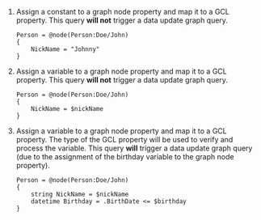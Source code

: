 ﻿01. Assign a constant to a graph node property and map it to a GCL property.
This query __will not__ trigger a data update graph query.
    ```gcl
    Person = @node(Person:Doe/John)
    {
        NickName = "Johnny"
    }
    ```

02. Assign a variable to a graph node property and map it to a GCL property.
This query __will not__ trigger a data update graph query.
    ```gcl
    Person = @node(Person:Doe/John)
    {
        NickName = $nickName
    }
    ```

03. Assign a variable to a graph node property and map it to a GCL property.
The type of the GCL property will be used to verify and process the variable.
This query __will__ trigger a data update graph query (due to the assignment of the birthday variable to the graph node property).
    ```gcl
    Person = @node(Person:Doe/John)
    {
        string NickName = $nickName
        datetime Birthday = .BirthDate <= $birthday
    }
    ```

